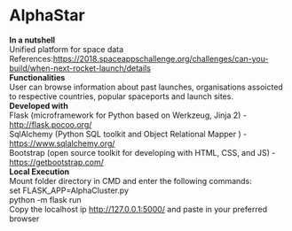 # AlphaStar
<b>In a nutshell</b><br>
Unified platform for space data<br>
References:https://2018.spaceappschallenge.org/challenges/can-you-build/when-next-rocket-launch/details<br>
<b>Functionalities</b><br>
User can browse information about past launches, organisations assoicted to respective countries, popular spaceports and launch sites.<br> 
<b>Developed with</b><br>
Flask (microframework for Python based on Werkzeug, Jinja 2) - http://flask.pocoo.org/ <br>
SqlAlchemy (Python SQL toolkit and Object Relational Mapper ) - https://www.sqlalchemy.org/<br>
Bootstrap (open source toolkit for developing with HTML, CSS, and JS) - https://getbootstrap.com/<br>
<b>Local Execution</b><br> 
Mount folder directory in CMD and enter the following commands:<br>
set FLASK_APP=AlphaCluster.py  
python -m flask run  
Copy the localhost ip http://127.0.0.1:5000/ and paste in your preferred browser
